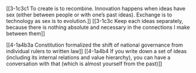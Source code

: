 [[3-1c3c1 To create is to recombine. Innovation happens when ideas have sex (either between people or with one’s past ideas). Exchange is to technology as sex is to evolution.]]
[[3-1c3c Keep each ideas separately, because there is nothing absolute and necessary in the connections I make between them]]

[[4-1a4b3a Constitution formalized the shift of national governance from individual rulers to written law]]
[[4-1a4b4 If you write down a set of ideas (including its internal relations and value hierarchy), you can have a conversation with that (which is almost yourself from the past)]]
